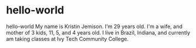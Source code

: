 # hello-world
hello-world
My name is Kristin Jemison. I'm 29 years old. I'm a wife, and mother of 3 kids, 11, 5, and 4 years old. I live in Brazil, Indiana, and currently am taking classes at Ivy Tech Community College.
